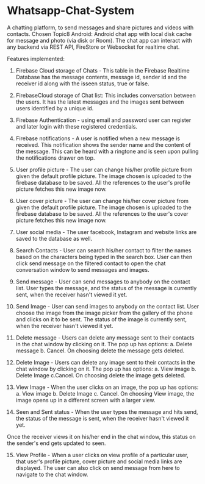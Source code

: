 # Whatsapp-Chat-System
A chatting platform, to send messages and share pictures and videos with contacts.
Chosen Topic8 Android: 
Android chat app with local disk cache for message and photo (via disk or Room). The chat app can interact with any backend via REST API, FireStore or Websocket for realtime chat.

Features implemented:
1.	Firebase Cloud storage of Chats - This table in the Firebase Realtime Database has the message contents, message id, sender id and the receiver id along with the isseen status, true or false.

2.	FirebaseCloud storage of Chat list: This includes conversation between the users. It has the latest messages and the images sent between users identified by a unique id. 

3.	Firebase Authentication - using email and password user can register and later login with these registered credentials.

4.	Firebase notifications - A user is notified when a new message is received. This notification shows the sender name and the content of the message. This can be heard with a ringtone and is seen upon pulling the notifications drawer on top.

5.	User profile picture -  The user can change his/her profile picture from given the default profile picture. The image chosen is uploaded to the firebase database to be saved. All the references to the user's profile picture fetches this new image now.

6.	User cover picture - The user can change his/her cover picture from given the default profile picture. The image chosen is uploaded to the firebase database to be saved. All the references to the user's cover picture fetches this new image now.

7.	User social media -  The user facebook, Instagram and website links are saved to the database as well. 

8.	Search Contacts - User can search his/her contact to filter the names based on the characters being typed in the search box. User can then click send message on the filtered contact to open the chat conversation window to send messages and images.

9.	Send message - User can send messages to anybody on the contact list. User types the message, and the status of the message is currently sent, when the receiver hasn't viewed it yet.

10.	Send Image - User can send images to anybody on the contact list. User choose the image from the image picker from the gallery of the phone and clicks on it to be sent. The status of the image is currently sent, when the receiver hasn't viewed it yet.

11.	 Delete message - Users can delete any message sent to their contacts in the chat window by clicking on it. The pop up has options: a. Delete message b. Cancel. On choosing delete the message gets deleted.

12.	Delete Image - Users can delete any image sent to their contacts in the chat window by clicking on it. The pop up has options: a. View image b. Delete Image c.Cancel. On choosing delete the image gets deleted.


13.	 View Image - When the user clicks on an image, the pop up has options: a. View image b. Delete Image c. Cancel. On choosing View image, the image opens up in a different screen with a larger view. 

14.	Seen and Sent status - When the user types the message and hits send, the status of the message is sent, when the receiver hasn't viewed it yet.

Once the receiver views it on his/her end in the chat window, this status on the sender's end gets updated to seen.

15.	View Profile -  When a user clicks on view profile of a particular user, that user's profile picture, cover picture and social media links are displayed. The user can also click on send message from here to navigate to the chat window.
   
